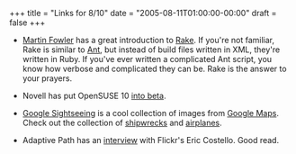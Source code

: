 +++
title = "Links for 8/10"
date = "2005-08-11T01:00:00-00:00"
draft = false
+++

-   <a href="http://martinfowler.com/articles/rake.html">Martin
    Fowler</a> has a great introduction to
    <a href="http://rake.rubyforge.org">Rake</a>. If you're not
    familiar, Rake is similar to
    <a href="http://ant.apache.org">Ant</a>, but instead of build files
    written in XML, they're written in Ruby. If you've ever written a
    complicated Ant script, you know how verbose and complicated they
    can be. Rake is the answer to your prayers.

-   Novell has put OpenSUSE 10
    <a href="http://www.techworld.com/opsys/news/index.cfm?NewsID=4193">into
    beta</a>.


-   <a href="http://www.googlesightseeing.com/">Google Sightseeing</a>
    is a cool collection of images from
    <a href="http://maps.google.com">Google Maps</a>. Check out the
    collection of
    <a href="http://www.googlesightseeing.com/index.php?s=shipwreck">shipwrecks</a>
    and
    <a href="http://www.googlesightseeing.com/category/post-cats/planes-boats/">airplanes</a>.

-   Adaptive Path has an
    <a href="http://www.adaptivepath.com/publications/essays/archives/000519.php">interview</a>
    with Flickr's Eric Costello. Good read.
